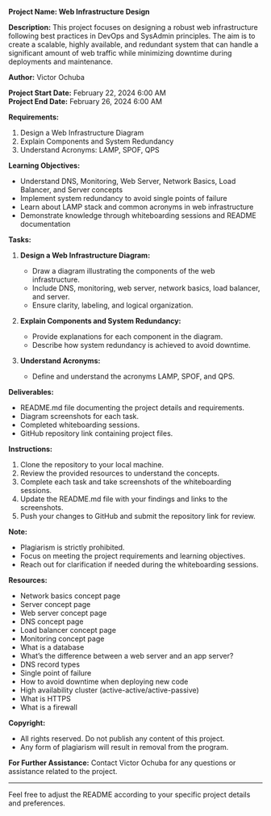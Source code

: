 **Project Name: Web Infrastructure Design**

**Description:**
This project focuses on designing a robust web infrastructure following best practices in DevOps and SysAdmin principles. The aim is to create a scalable, highly available, and redundant system that can handle a significant amount of web traffic while minimizing downtime during deployments and maintenance.

**Author:**
Victor Ochuba

**Project Start Date:** February 22, 2024 6:00 AM  
**Project End Date:** February 26, 2024 6:00 AM

**Requirements:**
1. Design a Web Infrastructure Diagram
2. Explain Components and System Redundancy
3. Understand Acronyms: LAMP, SPOF, QPS

**Learning Objectives:**
- Understand DNS, Monitoring, Web Server, Network Basics, Load Balancer, and Server concepts
- Implement system redundancy to avoid single points of failure
- Learn about LAMP stack and common acronyms in web infrastructure
- Demonstrate knowledge through whiteboarding sessions and README documentation

**Tasks:**
1. **Design a Web Infrastructure Diagram:**
   - Draw a diagram illustrating the components of the web infrastructure.
   - Include DNS, monitoring, web server, network basics, load balancer, and server.
   - Ensure clarity, labeling, and logical organization.

2. **Explain Components and System Redundancy:**
   - Provide explanations for each component in the diagram.
   - Describe how system redundancy is achieved to avoid downtime.

3. **Understand Acronyms:**
   - Define and understand the acronyms LAMP, SPOF, and QPS.

**Deliverables:**
- README.md file documenting the project details and requirements.
- Diagram screenshots for each task.
- Completed whiteboarding sessions.
- GitHub repository link containing project files.

**Instructions:**
1. Clone the repository to your local machine.
2. Review the provided resources to understand the concepts.
3. Complete each task and take screenshots of the whiteboarding sessions.
4. Update the README.md file with your findings and links to the screenshots.
5. Push your changes to GitHub and submit the repository link for review.

**Note:**
- Plagiarism is strictly prohibited.
- Focus on meeting the project requirements and learning objectives.
- Reach out for clarification if needed during the whiteboarding sessions.

**Resources:**
- Network basics concept page
- Server concept page
- Web server concept page
- DNS concept page
- Load balancer concept page
- Monitoring concept page
- What is a database
- What’s the difference between a web server and an app server?
- DNS record types
- Single point of failure
- How to avoid downtime when deploying new code
- High availability cluster (active-active/active-passive)
- What is HTTPS
- What is a firewall

**Copyright:**
- All rights reserved. Do not publish any content of this project.
- Any form of plagiarism will result in removal from the program.

**For Further Assistance:**
Contact Victor Ochuba for any questions or assistance related to the project.

---
Feel free to adjust the README according to your specific project details and preferences.
